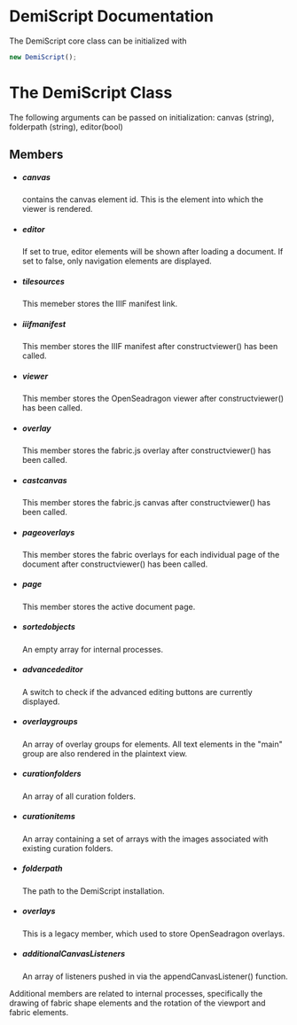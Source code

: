 # DemiScript Documentation

The DemiScript core class can be initialized with
```js
new DemiScript();
```

# The DemiScript Class
The following arguments can be passed on initialization: canvas (string), folderpath (string), editor(bool)
## Members
* ##### canvas
  contains the canvas element id. This is the element into which the viewer is rendered.
* ##### editor
  If set to true, editor elements will be shown after loading a document. If set to false, only navigation elements are displayed.
* ##### tilesources
  This memeber stores the IIIF manifest link.
* ##### iiifmanifest
  This member stores the IIIF manifest after constructviewer() has been called.
* ##### viewer
  This member stores the OpenSeadragon viewer after constructviewer() has been called.
* ##### overlay
  This member stores the fabric.js overlay after constructviewer() has been called.
* ##### castcanvas
  This member stores the fabric.js canvas after constructviewer() has been called.
* ##### pageoverlays
  This member stores the fabric overlays for each individual page of the document after constructviewer() has been called.
* ##### page
  This member stores the active document page.
* ##### sortedobjects
  An empty array for internal processes.
* ##### advancededitor
  A switch to check if the advanced editing buttons are currently displayed.
* ##### overlaygroups
  An array of overlay groups for elements. All text elements in the "main" group are also rendered in the plaintext view.
* ##### curationfolders
  An array of all curation folders.
* ##### curationitems
  An array containing a set of arrays with the images associated with existing curation folders.
* ##### folderpath
  The path to the DemiScript installation.
* ##### overlays
  This is a legacy member, which used to store OpenSeadragon overlays.  
* ##### additionalCanvasListeners
  An array of listeners pushed in via the appendCanvasListener() function.
  
Additional members are related to internal processes, specifically the drawing of fabric shape elements and the rotation of the viewport and fabric elements.
 
  

